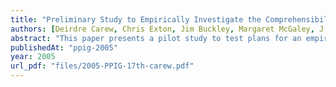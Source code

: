 ```yaml
---
title: "Preliminary Study to Empirically Investigate the Comprehensibility of Requirements Specifications"
authors: [Deirdre Carew, Chris Exton, Jim Buckley, Margaret McGaley, J. Paul Gibson]
abstract: "This paper presents a pilot study to test plans for an empirical study, which will compare the comprehensibility of two specifications: a formal specification and an informal specification. The two documents used in the pilot study implemented the same logic, namely a portion of the Irish Electoral system. The “informal specification” was taken directly from the legal definition of the count rules for Irish elections. A formal requirements specification language was not employed for the pilot study. In place of a formal requirements specification language, the java programming language was used. Our main motivation for using the java programming language is based on an empirical study carried out in [19]."
publishedAt: "ppig-2005"
year: 2005
url_pdf: "files/2005-PPIG-17th-carew.pdf"
---
```

